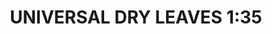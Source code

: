 ---
title: "UNIVERSAL DRY LEAVES 1:35"
price: "700.0"
desc: ""
img_path: "/assets/img/AK8109.jpg"
brand: AK
available: true
special_offer: false
new: false
soon: false
cat: "Diorame"
subcat: "DI-AK-Interactive"
subsubcat: "Diorame-AKInteractive-LISCE"
sifra: "AK8109"
---